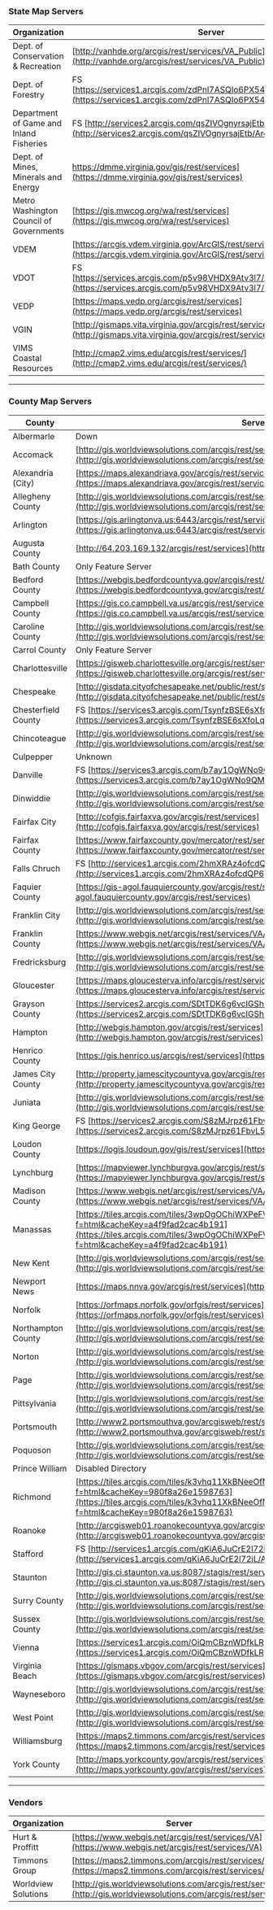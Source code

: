 ### State Map Servers  

| Organization | Server |
| --- | --- |
| Dept. of Conservation & Recreation | [http://vanhde.org/arcgis/rest/services/VA_Public](http://vanhde.org/arcgis/rest/services/VA_Public) |
| Dept. of Forestry | FS [https://services1.arcgis.com/zdPnl7ASQIo6PX54/ArcGIS/rest/services](https://services1.arcgis.com/zdPnl7ASQIo6PX54/ArcGIS/rest/services) |
| Department of Game and Inland Fisheries | FS [http://services2.arcgis.com/qsZIVOgnyrsajEtb/ArcGIS/rest/services](http://services2.arcgis.com/qsZIVOgnyrsajEtb/ArcGIS/rest/services) |
| Dept. of Mines, Minerals and Energy | https://dmme.virginia.gov/gis/rest/services](https://dmme.virginia.gov/gis/rest/services) |
| Metro Washington Council of Governments | [https://gis.mwcog.org/wa/rest/services](https://gis.mwcog.org/wa/rest/services) |
| VDEM | [https://arcgis.vdem.virginia.gov/ArcGIS/rest/services](https://arcgis.vdem.virginia.gov/ArcGIS/rest/services) |
| VDOT | FS [https://services.arcgis.com/p5v98VHDX9Atv3l7/ArcGIS/rest/services](https://services.arcgis.com/p5v98VHDX9Atv3l7/ArcGIS/rest/services) |
| VEDP | [https://maps.vedp.org/arcgis/rest/services](https://maps.vedp.org/arcgis/rest/services) |
| VGIN | [http://gismaps.vita.virginia.gov/arcgis/rest/services](http://gismaps.vita.virginia.gov/arcgis/rest/services) |
| VIMS Coastal Resources | [http://cmap2.vims.edu/arcgis/rest/services/](http://cmap2.vims.edu/arcgis/rest/services/) |



<hr>

### County Map Servers  

| County | Server |
| --- | --- |
| Albermarle | Down |
| Accomack | [http://gis.worldviewsolutions.com/arcgis/rest/services/accomack/public/MapServer](http://gis.worldviewsolutions.com/arcgis/rest/services/accomack/public/MapServer) |
| Alexandria (City) | [https://maps.alexandriava.gov/arcgis/rest/services/](https://maps.alexandriava.gov/arcgis/rest/services/) |
| Allegheny County | [http://gis.worldviewsolutions.com/arcgis/rest/services/alleghany/Public/MapServer](http://gis.worldviewsolutions.com/arcgis/rest/services/alleghany/Public/MapServer) |
| Arlington | [https://gis.arlingtonva.us:6443/arcgis/rest/services](https://gis.arlingtonva.us:6443/arcgis/rest/services) |
| Augusta County | [http://64.203.169.132/arcgis/rest/services](http://64.203.169.132/arcgis/rest/services) |
| Bath County | Only Feature Server |
| Bedford County | [https://webgis.bedfordcountyva.gov/arcgis/rest/services](https://webgis.bedfordcountyva.gov/arcgis/rest/services)|
| Campbell County | [https://gis.co.campbell.va.us/arcgis/rest/services](https://gis.co.campbell.va.us/arcgis/rest/services) |
| Caroline County | [http://gis.worldviewsolutions.com/arcgis/rest/services/caroline](http://gis.worldviewsolutions.com/arcgis/rest/services/caroline) |
| Carrol County | Only Feature Server |
| Charlottesville | [https://gisweb.charlottesville.org/arcgis/rest/services](https://gisweb.charlottesville.org/arcgis/rest/services) |
| Chespeake | [http://gisdata.cityofchesapeake.net/public/rest/services](http://gisdata.cityofchesapeake.net/public/rest/services) |
| Chesterfield County | FS [https://services3.arcgis.com/TsynfzBSE6sXfoLq/ArcGIS/rest/services](https://services3.arcgis.com/TsynfzBSE6sXfoLq/ArcGIS/rest/services) |
| Chincoteague | [http://gis.worldviewsolutions.com/arcgis/rest/services/accomack/Chincoteague/MapServer](http://gis.worldviewsolutions.com/arcgis/rest/services/accomack/Chincoteague/MapServer) |
| Culpepper | Unknown |
| Danville | FS [https://services3.arcgis.com/b7ay1OgWNo9QMMMz/ArcGIS/rest/services](https://services3.arcgis.com/b7ay1OgWNo9QMMMz/ArcGIS/rest/services) |
| Dinwiddie | [http://gis.worldviewsolutions.com/arcgis/rest/services/dinwiddie](http://gis.worldviewsolutions.com/arcgis/rest/services/dinwiddie) |
| Fairfax City | [http://cofgis.fairfaxva.gov/arcgis/rest/services](http://cofgis.fairfaxva.gov/arcgis/rest/services) |
| Fairfax County | [https://www.fairfaxcounty.gov/mercator/rest/services](https://www.fairfaxcounty.gov/mercator/rest/services) |
| Falls Chruch | FS [http://services1.arcgis.com/2hmXRAz4ofcdQP6p/ArcGIS/rest/services](http://services1.arcgis.com/2hmXRAz4ofcdQP6p/ArcGIS/rest/services) |
| Faquier County | [https://gis-agol.fauquiercounty.gov/arcgis/rest/services](https://gis-agol.fauquiercounty.gov/arcgis/rest/services) |
| Franklin City | [http://gis.worldviewsolutions.com/arcgis/rest/services/Franklin/Public/MapServer](http://gis.worldviewsolutions.com/arcgis/rest/services/Franklin/Public/MapServer) |
| Franklin County | [https://www.webgis.net/arcgis/rest/services/VA/FranklinCo_WebGIS/MapServer](https://www.webgis.net/arcgis/rest/services/VA/FranklinCo_WebGIS/MapServer) |
| Fredricksburg | [http://gis.worldviewsolutions.com/arcgis/rest/services/Fredericksburg](http://gis.worldviewsolutions.com/arcgis/rest/services/Fredericksburg) |
| Gloucester | [https://maps.gloucesterva.info/arcgis/rest/services/](https://maps.gloucesterva.info/arcgis/rest/services/) |
| Grayson County | [https://services2.arcgis.com/SDtTDK6g6vcIGShP/ArcGIS/rest/services](https://services2.arcgis.com/SDtTDK6g6vcIGShP/ArcGIS/rest/services) |
| Hampton | [http://webgis.hampton.gov/arcgis/rest/services](http://webgis.hampton.gov/arcgis/rest/services) |
| Henrico County | [https://gis.henrico.us/arcgis/rest/services](https://gis.henrico.us/arcgis/rest/services) |
| James City County | [http://property.jamescitycountyva.gov/arcgis/rest/services](http://property.jamescitycountyva.gov/arcgis/rest/services) |
| Juniata | [http://gis.worldviewsolutions.com/arcgis/rest/services/Juniata](http://gis.worldviewsolutions.com/arcgis/rest/services/Juniata) |
| King George | FS [https://services2.arcgis.com/S8zMJrpz61FbvL5t/ArcGIS/rest/services](https://services2.arcgis.com/S8zMJrpz61FbvL5t/ArcGIS/rest/services) |
| Loudon County | [https://logis.loudoun.gov/gis/rest/services](https://logis.loudoun.gov/gis/rest/services) |
| Lynchburg | [https://mapviewer.lynchburgva.gov/arcgis/rest/services](https://mapviewer.lynchburgva.gov/arcgis/rest/services) |
| Madison County | [https://www.webgis.net/arcgis/rest/services/VA/MadisonCo_WebGIS1/MapServer](https://www.webgis.net/arcgis/rest/services/VA/MadisonCo_WebGIS1/MapServer) |
| Manassas | [https://tiles.arcgis.com/tiles/3wpOgOChiWXPeFWB/arcgis/rest/services?f=html&cacheKey=a4f9fad2cac4b191](https://tiles.arcgis.com/tiles/3wpOgOChiWXPeFWB/arcgis/rest/services?f=html&cacheKey=a4f9fad2cac4b191) |
| New Kent | [http://gis.worldviewsolutions.com/arcgis/rest/services/NewKent/Public/MapServer](http://gis.worldviewsolutions.com/arcgis/rest/services/NewKent/Public/MapServer) |
| Newport News | [https://maps.nnva.gov/arcgis/rest/services](https://maps.nnva.gov/arcgis/rest/services) |
| Norfolk | [https://orfmaps.norfolk.gov/orfgis/rest/services](https://orfmaps.norfolk.gov/orfgis/rest/services) |
| Northampton County | [http://gis.worldviewsolutions.com/arcgis/rest/services/Northampton/Public/MapServer](http://gis.worldviewsolutions.com/arcgis/rest/services/Northampton/Public/MapServer) |
| Norton | [http://gis.worldviewsolutions.com/arcgis/rest/services/norton](http://gis.worldviewsolutions.com/arcgis/rest/services/norton) |
| Page | [http://gis.worldviewsolutions.com/arcgis/rest/services/Page](http://gis.worldviewsolutions.com/arcgis/rest/services/Page) |
| Pittsylvania | [http://gis.worldviewsolutions.com/arcgis/rest/services/Pittsylvania](http://gis.worldviewsolutions.com/arcgis/rest/services/Pittsylvania) |
| Portsmouth | [http://www2.portsmouthva.gov/arcgisweb/rest/services](http://www2.portsmouthva.gov/arcgisweb/rest/services) |
| Poquoson | [http://gis.worldviewsolutions.com/arcgis/rest/services/poquoson](http://gis.worldviewsolutions.com/arcgis/rest/services/poquoson) |
| Prince William | Disabled Directory |
| Richmond | [https://tiles.arcgis.com/tiles/k3vhq11XkBNeeOfM/arcgis/rest/services?f=html&cacheKey=980f8a26e1598763](https://tiles.arcgis.com/tiles/k3vhq11XkBNeeOfM/arcgis/rest/services?f=html&cacheKey=980f8a26e1598763) |
| Roanoke | [http://arcgisweb01.roanokecountyva.gov/arcgisweb/rest/services](http://arcgisweb01.roanokecountyva.gov/arcgisweb/rest/services) |
| Stafford | FS [http://services1.arcgis.com/qKiA6JuCrE2l72iL/ArcGIS/rest/services](http://services1.arcgis.com/qKiA6JuCrE2l72iL/ArcGIS/rest/services) |
| Staunton | [http://gis.ci.staunton.va.us:8087/stagis/rest/services](http://gis.ci.staunton.va.us:8087/stagis/rest/services) |
| Surry County | [http://gis.worldviewsolutions.com/arcgis/rest/services/Surry/Public/MapServer](http://gis.worldviewsolutions.com/arcgis/rest/services/Surry/Public/MapServer) |
| Sussex County | [http://gis.worldviewsolutions.com/arcgis/rest/services/Sussex](http://gis.worldviewsolutions.com/arcgis/rest/services/Sussex) |
| Vienna | [https://services1.arcgis.com/OiQmCBznWDfkLRp1/ArcGIS/rest/services](https://services1.arcgis.com/OiQmCBznWDfkLRp1/ArcGIS/rest/services) |
| Virginia Beach | [https://gismaps.vbgov.com/arcgis/rest/services](https://gismaps.vbgov.com/arcgis/rest/services) |
| Wayneseboro | [http://gis.worldviewsolutions.com/arcgis/rest/services/Waynesboro](http://gis.worldviewsolutions.com/arcgis/rest/services/Waynesboro) |
| West Point | [http://gis.worldviewsolutions.com/arcgis/rest/services/Westpoint](http://gis.worldviewsolutions.com/arcgis/rest/services/Westpoint) |
| Williamsburg | [https://maps2.timmons.com/arcgis/rest/services/WL_Williamsburg](https://maps2.timmons.com/arcgis/rest/services/WL_Williamsburg) |
| York County | [http://maps.yorkcounty.gov/arcgis/rest/services](http://maps.yorkcounty.gov/arcgis/rest/services) |

<hr>

### Vendors

| Organization | Server |
| --- | --- |
| Hurt & Proffitt | [https://www.webgis.net/arcgis/rest/services/VA](https://www.webgis.net/arcgis/rest/services/VA) |
| Timmons Group | [https://maps2.timmons.com/arcgis/rest/services/](https://maps2.timmons.com/arcgis/rest/services/) |
| Worldview Solutions | [http://gis.worldviewsolutions.com/arcgis/rest/services](http://gis.worldviewsolutions.com/arcgis/rest/services) |
